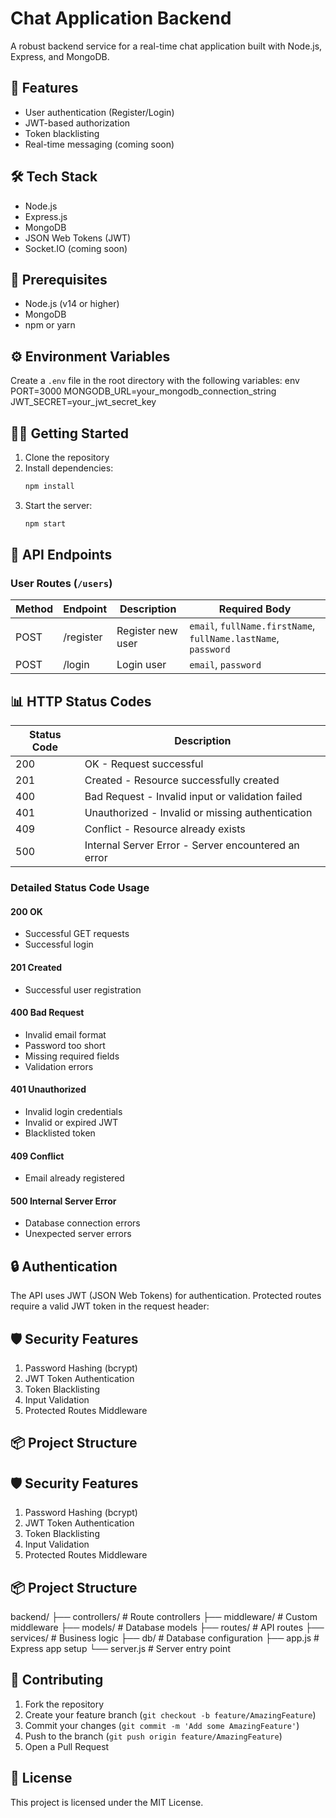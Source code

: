 # Chat Application Backend

A robust backend service for a real-time chat application built with Node.js, Express, and MongoDB.

## 🚀 Features

- User authentication (Register/Login)
- JWT-based authorization
- Token blacklisting
- Real-time messaging (coming soon)

## 🛠️ Tech Stack

- Node.js
- Express.js
- MongoDB
- JSON Web Tokens (JWT)
- Socket.IO (coming soon)

## 📝 Prerequisites

- Node.js (v14 or higher)
- MongoDB
- npm or yarn

## ⚙️ Environment Variables

Create a `.env` file in the root directory with the following variables:
env
PORT=3000
MONGODB_URL=your_mongodb_connection_string
JWT_SECRET=your_jwt_secret_key



## 🏃‍♂️ Getting Started

1. Clone the repository
2. Install dependencies:
   ```bash
   npm install
   ```
3. Start the server:
   ```bash
   npm start
   ```

## 🔑 API Endpoints

### User Routes (`/users`)

| Method | Endpoint    | Description      | Required Body                                    |
|--------|------------|------------------|--------------------------------------------------|
| POST   | /register  | Register new user| `email`, `fullName.firstName`, `fullName.lastName`, `password` |
| POST   | /login     | Login user       | `email`, `password`                              |

## 📊 HTTP Status Codes

| Status Code | Description                                           |
|------------|-------------------------------------------------------|
| 200        | OK - Request successful                               |
| 201        | Created - Resource successfully created               |
| 400        | Bad Request - Invalid input or validation failed      |
| 401        | Unauthorized - Invalid or missing authentication      |
| 409        | Conflict - Resource already exists                    |
| 500        | Internal Server Error - Server encountered an error   |

### Detailed Status Code Usage

#### 200 OK
- Successful GET requests
- Successful login

#### 201 Created
- Successful user registration

#### 400 Bad Request
- Invalid email format
- Password too short
- Missing required fields
- Validation errors

#### 401 Unauthorized
- Invalid login credentials
- Invalid or expired JWT
- Blacklisted token

#### 409 Conflict
- Email already registered

#### 500 Internal Server Error
- Database connection errors
- Unexpected server errors

## 🔒 Authentication

The API uses JWT (JSON Web Tokens) for authentication. Protected routes require a valid JWT token in the request header:



## 🛡️ Security Features

1. Password Hashing (bcrypt)
2. JWT Token Authentication
3. Token Blacklisting
4. Input Validation
5. Protected Routes Middleware

## 📦 Project Structure

## 🛡️ Security Features

1. Password Hashing (bcrypt)
2. JWT Token Authentication
3. Token Blacklisting
4. Input Validation
5. Protected Routes Middleware

## 📦 Project Structure
backend/
├── controllers/ # Route controllers
├── middleware/ # Custom middleware
├── models/ # Database models
├── routes/ # API routes
├── services/ # Business logic
├── db/ # Database configuration
├── app.js # Express app setup
└── server.js # Server entry point


## 🤝 Contributing

1. Fork the repository
2. Create your feature branch (`git checkout -b feature/AmazingFeature`)
3. Commit your changes (`git commit -m 'Add some AmazingFeature'`)
4. Push to the branch (`git push origin feature/AmazingFeature`)
5. Open a Pull Request

## 📄 License

This project is licensed under the MIT License.